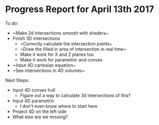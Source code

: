 # Progress Report for April 13th 2017

To do:

* ~Make 2d intersections smooth with shaders~
* Finish 3D intersections 
  * ~Correctly calculate the intersection points~
  * ~Draw the filled in area of intersection in real time~
  * Make it work for X and Z planes too
  * Make it work for parametric and convex 
* ~Input 4D cartesian equation~
* ~See intersections in 4D volumes~

Next Steps:

* Input 4D convex hull
  * Figure out a way to calculate 3d intersections of this?
* Input 4D parametric 
  * I don't even know where to start here 
* Project 4D on the left side 
* What else are we missing?
